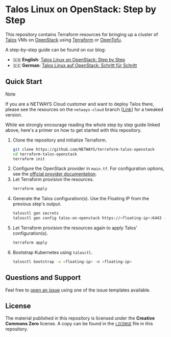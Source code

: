# Talos Linux on OpenStack: Step by Step

This repository contains Terraform resources for bringing up a cluster of [Talos](https://talos.dev)
VMs on [OpenStack](https://openstack.org) using [Terraform](https://terraform.io) or
[OpenTofu](https://opentofu.org).

A step-by-step guide can be found on our blog:

- 🇬🇧 **English**: [Talos Linux on OpenStack: Step by Step](https://nws.netways.de/blog/2024/08/22/talos-linux-on-openstack-step-by-step/)
- 🇩🇪 **German**: [Talos Linux auf OpenStack: Schritt für Schritt](https://nws.netways.de/de/blog/2024/08/22/talos-linux-auf-openstack-schritt-fuer-schritt/)

## Quick Start

> [!NOTE]
> If you are a NETWAYS Cloud customer and want to deploy Talos there, please see the resources
> on the `netways-cloud` branch [[Link](https://github.com/NETWAYS/terraform-talos-openstack/tree/netways-cloud)] for a tweaked version.

While we strongly encourage reading the whole step by step guide linked above, here's a primer on
how to get started with this repository.

1. Clone the repository and initialize Terraform.
   ```sh
   git clone https://github.com/NETWAYS/terraform-talos-openstack
   cd terraform-talos-openstack
   terraform init
   ```
2. Configure the OpenStack provider in `main.tf`. For configuration options, see the
   [official provider documentation](https://registry.terraform.io/providers/terraform-provider-openstack/openstack/latest/docs).
3. Let Terraform provision the resources.
   ```sh
   terraform apply
   ```
4. Generate the Talos configuration(s). Use the Floating IP from the previous step's output.
   ```sh
   talosctl gen secrets
   talosctl gen config talos-on-openstack https://<floating-ip>:6443 --with-secrets secrets.yaml
   ```
5. Let Terraform provision the resources again to apply Talos' configuration(s).
   ```sh
   terraform apply
   ```
6. Bootstrap Kubernetes using `talosctl`.
   ```sh
   talosctl bootstrap -e <floating-ip> -n <floating-ip>
   ```

## Questions and Support

Feel free to [open an issue](https://github.com/NETWAYS/terraform-talos-openstack/issues) using one of the issue templates available.

## License

The material published in this repository is licensed under the **Creative Commons Zero** license.
A copy can be found in the [`LICENSE`](./LICENSE) file in this repository.
